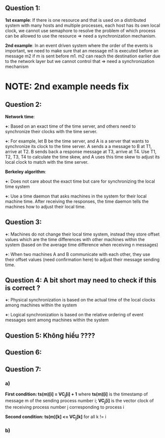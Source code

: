 ## Question 1: 

**1st example**: If there is one resource and that is used on a distributed system with many hosts and multiple processes, each host has its own local clock, we cannot use semaphore to resolve the problem of which process can be allowed to use the resource => need a synchronization mechanism.

**2nd example**: In an event driven system where the order of the events is important, we need to make sure that an message m1 is executed before an message m2 if m is sent before m1. m2 can reach the destination earlier due to the network layer but we cannot control that => need a synchronization mechanism

# NOTE: 2nd example needs fix

## Question 2:

**Network time**: 

  **+**: Based on an exact time of the time server, and others need to synchronize their clocks with the time server. 
  
  **+**: For example, let B be the time server, and A is a server that wants to synchronize its clock to the time server. A sends a a message to B at T1, arrive at T2. B sends back a response message at T3, arrive at T4. Use T1, T2, T3, T4 to calculate the time skew, and A uses this time skew to adjust its local clock to match with the time server.

**Berkeley algorithm**: 

  **+**: Does not care about the exact time but care for synchronizing the local time system

  **+**: Use a time daemon that asks machines in the system for their local machine time. After receiving the responses, the time daemon tells the machines how to adjust their local time.

## Question 3:

**+**: Machines do not change their local time system, instead they store offset values which are the time differences with other machines within the system (based on the average time difference when receiving n messages)

**+**: When two machines A and B communicate with each other, they use their offset values (need confirmation here) to adjust their message sending time.

## Question 4: A bit short may need to check if this is correct ?

**+**: Physical synchronization is based on the actual time of the local clocks among machines within the system

**+**: Logical synchronization is based on the relative ordering of event messages sent among machines within the system

## Question 5: Không hiểu ????

## Question 6: 

## Question 7: 

### a) 
**First condition: ts(m)[i] = VC<sub>j</sub>[i] + 1** where **ts(m)[i]** is the timestamp of message m of the sending process number i; **VC<sub>j</sub>[i]** is the vector clock of the receiving process number j corresponding to process i

**Second condition: ts(m)[k] <= VC<sub>j</sub>[k]** for all k != i

### b) 
